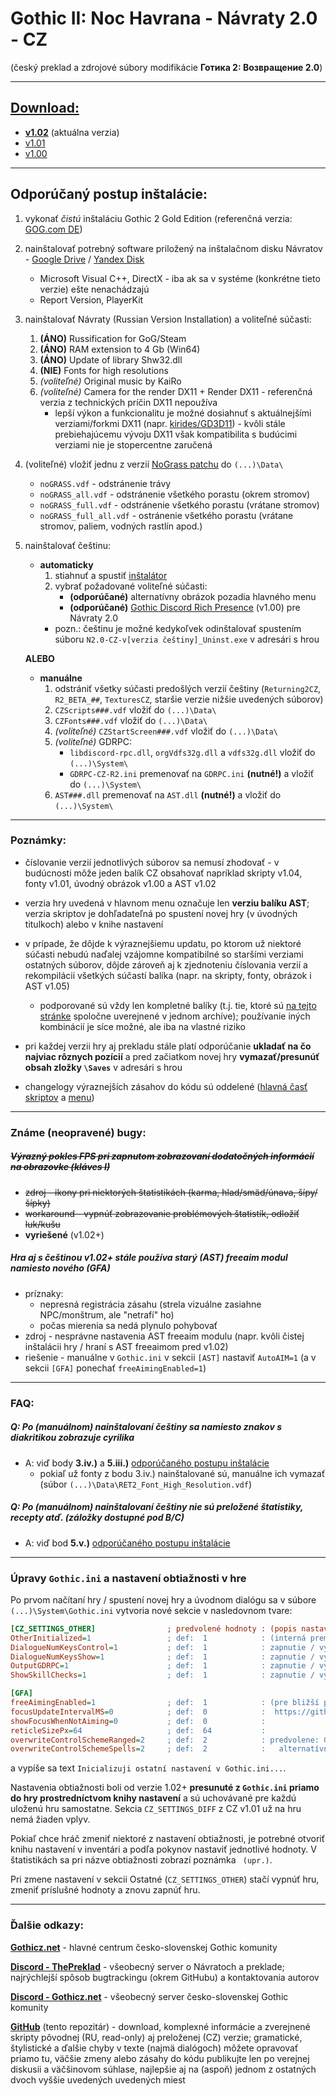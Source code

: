# Gothic II: Noc Havrana - Návraty 2.0 - CZ

(český preklad a zdrojové súbory modifikácie **Готика 2: Возвращение 2.0**)

---

## [Download:](https://github.com/helpo1/Navraty-CZ/releases)
- **[v1.02](https://github.com/helpo1/Navraty-CZ/releases/tag/v1.02)** (aktuálna verzia)
- [v1.01](https://github.com/helpo1/Navraty-CZ/releases/tag/v1.01)
- [v1.00](https://github.com/helpo1/Navraty-CZ/releases/tag/v1.00)

---

## Odporúčaný postup inštalácie:
1. vykonať *čistú* inštaláciu Gothic 2 Gold Edition (referenčná verzia: [GOG.com DE](https://www.gog.com/game/gothic_2_gold_edition))
2. nainštalovať potrebný software priložený na inštalačnom disku Návratov - [Google Drive](https://drive.google.com/file/d/1OymeXz9tHwRq0AQNCD3C8yp5-hvIHf7c/view) / [Yandex Disk](https://yadi.sk/d/nueDqvB43JL6Fx)
   - Microsoft Visual C++, DirectX - iba ak sa v systéme (konkrétne tieto verzie) ešte nenachádzajú
   - Report Version, PlayerKit
3. nainštalovať Návraty (Russian Version Installation) a voliteľné súčasti:
   1. **(ÁNO)** Russification for GoG/Steam
   2. **(ÁNO)** RAM extension to 4 Gb (Win64)
   3. **(ÁNO)** Update of library Shw32.dll
   4. **(NIE)** Fonts for high resolutions
   5. *(voliteľné)* Original music by KaiRo
   6. *(voliteľné)* Camera for the render DX11 + Render DX11 - referenčná verzia z technických príčin DX11 nepoužíva
      - lepší výkon a funkcionalitu je možné dosiahnuť s aktuálnejšími verziami/forkmi DX11 (napr. [kirides/GD3D11](https://github.com/kirides/GD3D11/releases)) - kvôli stále prebiehajúcemu vývoju DX11 však kompatibilita s budúcimi verziami nie je stopercentne zaručená
4. (voliteľné) vložiť jednu z verzií [NoGrass patchu](https://yadi.sk/d/uumUOh_U3GSSyL) do `(...)\Data\`
   - `noGRASS.vdf` - odstránenie trávy
   - `noGRASS_all.vdf` - odstránenie všetkého porastu (okrem stromov)
   - `noGRASS_full.vdf` - odstránenie všetkého porastu (vrátane stromov)
   - `noGRASS_full_all.vdf` - ostránenie všetkého porastu (vrátane stromov, paliem, vodných rastlín apod.)

5. nainštalovať češtinu:
   - **automaticky**
     1. stiahnuť a spustiť [inštalátor](https://github.com/helpo1/Navraty-CZ/releases/latest)
	 2. vybrať požadované voliteľné súčasti:
	    - **(odporúčané)** alternatívny obrázok pozadia hlavného menu
		- **(odporúčané)** [Gothic Discord Rich Presence](https://github.com/helpo1/GDRPC) (v1.00) pre Návraty 2.0
	   - pozn.: češtinu je možné kedykoľvek odinštalovať spustením súboru `N2.0-CZ-v[verzia češtiny]_Uninst.exe` v adresári s hrou

   **ALEBO**
   - **manuálne**
     1. odstrániť všetky súčasti predošlých verzií češtiny (`Returning2CZ`, `R2_BETA_##`, `TexturesCZ`, staršie verzie nižšie uvedených súborov)
     2. `CZScripts###.vdf` vložiť do `(...)\Data\`
     3. `CZFonts###.vdf` vložiť do `(...)\Data\`
     4. *(voliteľné)* `CZStartScreen###.vdf` vložiť do `(...)\Data\`
	 5. *(voliteľné)*  GDRPC:
        - `libdiscord-rpc.dll`, `orgVdfs32g.dll` a `vdfs32g.dll` vložiť do `(...)\System\`
		- `GDRPC-CZ-R2.ini` premenovať na `GDRPC.ini` **(nutné!)** a vložiť do `(...)\System\`
     6. `AST###.dll` premenovať na `AST.dll` **(nutné!)** a vložiť do `(...)\System\`

---

### Poznámky:

- číslovanie verzií jednotlivých súborov sa nemusí zhodovať - v budúcnosti môže jeden balík CZ obsahovať napríklad skripty v1.04, fonty v1.01, úvodný obrázok v1.00 a AST v1.02

- verzia hry uvedená v hlavnom menu označuje len **verziu balíku AST**; verzia skriptov je dohľadateľná po spustení novej hry (v úvodných titulkoch) alebo v knihe nastavení

- v prípade, že dôjde k výraznejšiemu updatu, po ktorom už niektoré súčasti nebudú naďalej vzájomne kompatibilné so staršími verziami ostatných súborov, dôjde zároveň aj k zjednoteniu číslovania verzií a rekompilácii všetkých súčastí balíka (napr. na skripty, fonty, obrázok i AST v1.05)
  - podporované sú vždy len kompletné balíky (t.j. tie, ktoré sú [na tejto stránke](#download) spoločne uverejnené v jednom archíve); používanie iných kombinácií je síce možné, ale iba na vlastné riziko

- pri každej verzii hry aj prekladu stále platí odporúčanie **ukladať na čo najviac rôznych pozícií** a pred začiatkom novej hry **vymazať/presunúť obsah zložky `\Saves`** v adresári s hrou

- changelogy výraznejších zásahov do kódu sú oddelené ([hlavná časť skriptov](/CZ-Main/CZ-Main-Changelog.txt) a [menu](/CZ-Menu/CZ-Menu-Changelog.txt))

---

### Známe (neopravené) bugy:

##### ~~Výrazný pokles FPS pri zapnutom zobrazovaní dodatočných informácií na obrazovke (kláves I)~~
- ~~zdroj - ikony pri niektorých štatistikách (karma, hlad/smäd/únava, šípy/šípky)~~
- ~~workaround - vypnúť zobrazovanie problémových štatistík, odložiť luk/kušu~~
- **vyriešené** (v1.02+)

##### Hra aj s češtinou v1.02+ stále používa starý (AST) freeaim modul namiesto nového (GFA)
- príznaky:
  - nepresná registrácia zásahu (strela vizuálne zasiahne NPC/monštrum, ale "netrafí" ho)
  - počas mierenia sa nedá plynulo pohybovať
- zdroj - nesprávne nastavenia AST freeaim modulu (napr. kvôli čistej inštalácii hry / hraní s AST freeaimom pred v1.02)
- riešenie - manuálne v `Gothic.ini` v sekcii `[AST]` nastaviť `AutoAIM=1` (a v sekcii `[GFA]` ponechať `freeAimingEnabled=1`)

---

### FAQ:

##### Q: Po (manuálnom) nainštalovaní češtiny sa namiesto znakov s diakritikou zobrazuje cyrilika
- A: viď body **3.iv.)** a **5.iii.)** [odporúčaného postupu inštalácie](#odporúčaný-postup-inštalácie)
  - pokiaľ už fonty z bodu 3.iv.) nainštalované sú, manuálne ich vymazať (súbor `(...)\Data\RET2_Font_High_Resolution.vdf`)

##### Q: Po (manuálnom) nainštalovaní češtiny nie sú preložené štatistiky, recepty atď. (záložky dostupné pod B/C)
- A: viď bod **5.v.)** [odporúčaného postupu inštalácie](#odporúčaný-postup-inštalácie)

---

### Úpravy `Gothic.ini` a nastavení obtiažnosti v hre
Po prvom načítaní hry / spustení novej hry a úvodnom dialógu sa v súbore `(...)\System\Gothic.ini` vytvoria nové sekcie v nasledovnom tvare:

```ini
[CZ_SETTINGS_OTHER]                ; predvolené hodnoty : (popis nastavenia)
OtherInitialized=1                 ; def:  1            : (interná premenná)
DialogueNumKeysControl=1           ; def:  1            : zapnutie / vypnutie upraveného ovládania dialógových možností číslami
DialogueNumKeysShow=1              ; def:  1            : zapnutie / vypnutie zobrazovania čísel vedľa dialógových možností
OutputGDRPC=1                      ; def:  1            : zapnutie / vypnutie Discord integrácie cez Discord Rich Presence
ShowSkillChecks=1                  ; def:  1            : zapnutie / vypnutie zobrazovania skill checkov v dialógoch

[GFA]
freeAimingEnabled=1                ; def:  1            : (pre bližší popis GFA nastavení pozri
focusUpdateIntervalMS=0            ; def:  0            :  https://github.com/szapp/GothicFreeAim/wiki/Free-Aiming#ini-settings)
showFocusWhenNotAiming=0           ; def:  0            :
reticleSizePx=64                   ; def:  64           :
overwriteControlSchemeRanged=2     ; def:  2            : predvolene: G2 schéma ovládania (mierenie pravým tlačidlom myši, streľba tlačidlom akcie; umožňuje pohyb vpred počas mierenia)
overwriteControlSchemeSpells=2     ; def:  2            :   alternatívne: G1 schéma ovládania (mierenie tlačidlom akcie, streľba tlačidlom pohybu vpred; neumožňuje pohyb vpred počas mierenia)
```

a vypíše sa text `Inicializuji ostatní nastavení v Gothic.ini...`.

Nastavenia obtiažnosti boli od verzie 1.02+ **presunuté z `Gothic.ini` priamo do hry prostredníctvom knihy nastavení** a sú uchovávané pre každú uloženú hru samostatne. Sekcia `CZ_SETTINGS_DIFF` z CZ v1.01 už na hru nemá žiaden vplyv.

Pokiaľ chce hráč zmeniť niektoré z nastavení obtiažnosti, je potrebné otvoriť knihu nastavení v inventári a podľa pokynov nastaviť jednotlivé hodnoty. V štatistikách sa pri názve obtiažnosti zobrazí poznámka ` (upr.)`.

Pri zmene nastavení v sekcii Ostatné (`CZ_SETTINGS_OTHER`) stačí vypnúť hru, zmeniť príslušné hodnoty a znovu zapnúť hru.

---

### Ďalšie odkazy:

[**Gothicz.net**](http://forum.gothicz.net/viewtopic.php?f=358&t=22017) - hlavné centrum česko-slovenskej Gothic komunity

[**Discord - ThePreklad**](https://discord.gg/m6uTbZj) - všeobecný server o Návratoch a preklade; najrýchlejší spôsob bugtrackingu (okrem GitHubu) a kontaktovania autorov

[**Discord - Gothicz.net**](https://discord.gg/uCybrpX) - všeobecný server česko-slovenskej Gothic komunity

[**GitHub**](https://github.com/helpo1/Navraty-CZ) (tento repozitár) - download, komplexné informácie a zverejnené skripty pôvodnej (RU, read-only) aj preloženej (CZ) verzie; gramatické, štylistické a ďalšie chyby v texte (najmä dialógoch) môžete opravovať priamo tu, väčšie zmeny alebo zásahy do kódu publikujte len po verejnej diskusii a väčšinovom súhlase, najlepšie aj na (aspoň) jednom z ostatných dvoch vyššie uvedených uvedených miest
